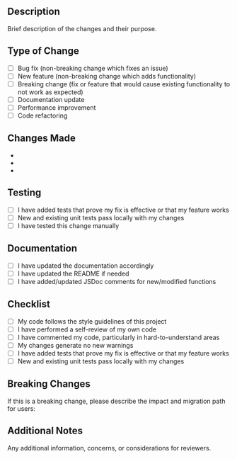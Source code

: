 ## Description

Brief description of the changes and their purpose.

## Type of Change

- [ ] Bug fix (non-breaking change which fixes an issue)
- [ ] New feature (non-breaking change which adds functionality)
- [ ] Breaking change (fix or feature that would cause existing functionality to not work as expected)
- [ ] Documentation update
- [ ] Performance improvement
- [ ] Code refactoring

## Changes Made

-
-
-

## Testing

- [ ] I have added tests that prove my fix is effective or that my feature works
- [ ] New and existing unit tests pass locally with my changes
- [ ] I have tested this change manually

## Documentation

- [ ] I have updated the documentation accordingly
- [ ] I have updated the README if needed
- [ ] I have added/updated JSDoc comments for new/modified functions

## Checklist

- [ ] My code follows the style guidelines of this project
- [ ] I have performed a self-review of my own code
- [ ] I have commented my code, particularly in hard-to-understand areas
- [ ] My changes generate no new warnings
- [ ] I have added tests that prove my fix is effective or that my feature works
- [ ] New and existing unit tests pass locally with my changes

## Breaking Changes

If this is a breaking change, please describe the impact and migration path for users:

## Additional Notes

Any additional information, concerns, or considerations for reviewers.
